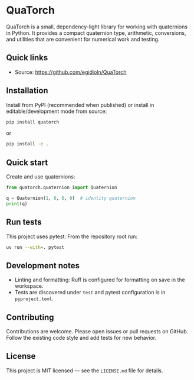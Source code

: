 
# QuaTorch

QuaTorch is a small, dependency-light library for working with quaternions in Python. It provides a compact quaternion type, arithmetic, conversions, and utilities that are convenient for numerical work and testing.

## Quick links

- Source: https://github.com/egidioln/QuaTorch

## Installation

Install from PyPI (recommended when published) or install in editable/development mode from source:

```bash
pip install quatorch
```
or
```bash
pip install -e .
```


## Quick start

Create and use quaternions:

```py
from quatorch.quaternion import Quaternion

q = Quaternion(1, 0, 0, 0)  # identity quaternion
print(q)
```

## Run tests

This project uses pytest. From the repository root run:

```bash
uv run --with=. pytest
```

## Development notes

- Linting and formatting: Ruff is configured for formatting on save in the workspace.
- Tests are discovered under `test` and pytest configuration is in `pyproject.toml`.

## Contributing

Contributions are welcome. Please open issues or pull requests on GitHub. Follow the existing code style and add tests for new behavior.

## License

This project is MIT licensed — see the `LICENSE.md` file for details.

